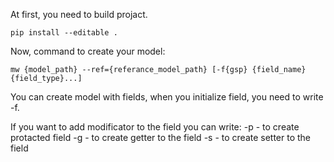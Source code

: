 At first, you need to build projact.
```
pip install --editable .
```

Now, command to create your model:
```
mw {model_path} --ref={referance_model_path} [-f{gsp} {field_name} {field_type}...]
```
You can create model with fields, when you initialize field, you need to write -f.

If you want to add modificator to the field you can write:
-p - to create protacted field
-g - to create getter to the field
-s - to create setter to the field
